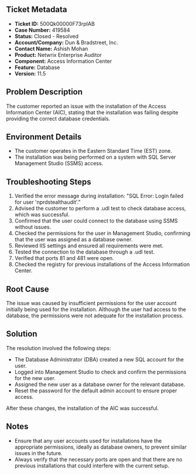 ## Ticket Metadata
- **Ticket ID:** 500Qk00000F73rpIAB
- **Case Number:** 419584
- **Status:** Closed - Resolved
- **Account/Company:** Dun & Bradstreet, Inc.
- **Contact Name:** Ashish Mohan
- **Product:** Netwrix Enterprise Auditor
- **Component:** Access Information Center
- **Feature:** Database
- **Version:** 11.5

## Problem Description
The customer reported an issue with the installation of the Access Information Center (AIC), stating that the installation was failing despite providing the correct database credentials.

## Environment Details
- The customer operates in the Eastern Standard Time (EST) zone.
- The installation was being performed on a system with SQL Server Management Studio (SSMS) access.

## Troubleshooting Steps
1. Verified the error message during installation: "SQL Error: Login failed for user 'nprdstealthaudit'."
2. Advised the customer to perform a .udl test to check database access, which was successful.
3. Confirmed that the user could connect to the database using SSMS without issues.
4. Checked the permissions for the user in Management Studio, confirming that the user was assigned as a database owner.
5. Reviewed IIS settings and ensured all requirements were met.
6. Tested the connection to the database through a .udl test.
7. Verified that ports 81 and 481 were open.
8. Checked the registry for previous installations of the Access Information Center.

## Root Cause
The issue was caused by insufficient permissions for the user account initially being used for the installation. Although the user had access to the database, the permissions were not adequate for the installation process.

## Solution
The resolution involved the following steps:
- The Database Administrator (DBA) created a new SQL account for the user.
- Logged into Management Studio to check and confirm the permissions for the new user.
- Assigned the new user as a database owner for the relevant database.
- Reset the password for the default admin account to ensure proper access.

After these changes, the installation of the AIC was successful.

## Notes
- Ensure that any user accounts used for installations have the appropriate permissions, ideally as database owners, to prevent similar issues in the future.
- Always verify that the necessary ports are open and that there are no previous installations that could interfere with the current setup.